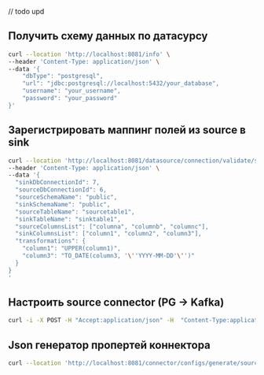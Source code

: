 // todo upd
## Получить схему данных по датасурсу
```bash
curl --location 'http://localhost:8081/info' \
--header 'Content-Type: application/json' \
--data '{
    "dbType": "postgresql",
    "url": "jdbc:postgresql://localhost:5432/your_database",
    "username": "your_username",
    "password": "your_password"
}'
```

## Зарегистрировать маппинг полей из source в sink
```bash
curl --location 'http://localhost:8081/datasource/connection/validate/schema-mapping' \
--header 'Content-Type: application/json' \
--data '{
  "sinkDbConnectionId": 7,
  "sourceDbConnectionId": 6,
  "sourceSchemaName": "public",
  "sinkSchemaName": "public",
  "sourceTableName": "sourcetable1",
  "sinkTableName": "sinktable1",
  "sourceColumnsList": ["columna", "columnb", "columnc"],
  "sinkColumnsList": ["column1", "column2", "column3"],
  "transformations": {
    "column1": "UPPER(column1)",
    "column3": "TO_DATE(column3, '\''YYYY-MM-DD'\'')"
  }
}
'
```

## Настроить source connector (PG -> Kafka)
```bash
curl -i -X POST -H "Accept:application/json" -H  "Content-Type:application/json" http://localhost:8083/connectors/ -d @postgresql-source-connector-config.json
```


## Json генератор пропертей коннектора

```bash
curl --location 'http://localhost:8081/connector/configs/generate/source?tableMappingId=1'
```
